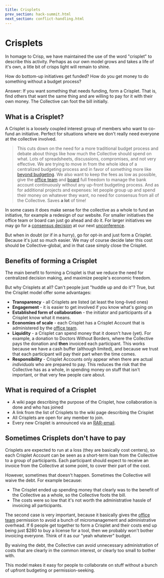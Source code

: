 ```yaml
---
title: Crisplets
prev_section: hack-summit.html
next_section: conflict-handling.html
---
```


Crisplets
=========

In homage to Crisp, we have maintained the use of the word "crisplet" to describe this activity. Perhaps as our own model grows and takes a life of it's own, a litle bit of crisps light will remain to shine.

How do bottom-up initiatives get funded? How do you get money to do something without a budget process?

Answer: If you want something that needs funding, form a Crisplet. That is, find others that want the same thing and are willing to pay for it with their own money. The Collective can foot the bill initially.

What is a Crisplet?
-------------------

A Crisplet is a loosely coupled interest group of members who want to co-fund an initiative. Perfect for situations where we don't really need everyone at the collective involved.

> This cuts down on the need for a more traditional budget process and debate about things like how much the Collective should spend on what. Lots of spreadsheets, discussions, compromises, and not very effective. We are trying to move in from the whole idea of a centralized budgeting process and in favor of something more like [beyond budgeting](http://www.slideshare.net/Lewitz/bjarte-bogsnes-about-beyond-budgeting-at-ale2011). We also want to keep the fees as low as possible, give the [office team](office-team.html) and [board](board.html) full freedom to manage the bank account continuously without any up-front budgeting process. And as for additional projects and expenses: let people group up and spend their money on whatever they want, no need for consensus from all of the Collective. Saves **a lot** of time!

In some cases it does make sense for the collective as a whole to fund an initiative, for example a redesign of our website. For smaller initiatives the office team or board can just go ahead and do it. For larger initiatives we may go for a [consensus decision](decisions.html) at our next [unconference](unconference.html).

But when in doubt (or if in a hurry), go for opt-in and just form a Crisplet. Because it's just so much easier. We may of course decide later this cost should be Collective-global, and in that case simply close the Crisplet.

Benefits of forming a Crisplet
------------------------------

The main benefit to forming a Crisplet is that we reduce the need for centralized decision making, and maximize people's economic freedom.

But why Crisplets at all? Can't people just "huddle up and do it"? True, but the Crisplet model offer some advantages:

-   **Transparency** - all Crisplets are listed (at least the long-lived ones)
-   **Engagement** - it is easier to get involved if you know what's going on
-   **Established form of collaboration** - the initiator and participants of a Crisplet know what it means.
-   **Economies of scale** - each Crisplet has a Crisplet Account that is administered by the [office team](office-team.html).
-   **Liquidity** - a Crisplet can spend money that it doesn't have (yet). For example, a donation to Doctors Without Borders, where the Collective pays the donation and **then** invoiced each participant. This works because we have a cash buffer (although limited), and because we trust that each participant will pay their part when the time comes.
-   **Responsibility** - Crisplet Accounts only appear when there are actual *individuals* who are prepared to pay. This reduces the risk that the Collective has as a whole, in spending money on stuff that isn't important, or that very few people care about.

What is required of a Crisplet
------------------------------

-   A wiki page describing the purpose of the Crisplet, how collaboration is done and who has joined
-   A link from the list of Crisplets to the wiki page describing the Crisplet
-   All Crisplets are open for any member to join.
-   Every new Crisplet is announced via an [RAR-email](email-conventions.html).

Sometimes Crisplets don't have to pay
-------------------------------------

Crisplets are expected to run at a loss (they are basically cost centers), so each Crisplet Account can be seen as a short-term loan from the Collective to a group of participants. Each participant should expect to receive an invoice from the Collective at some point, to cover their part of the cost.

However, sometimes that doesn't happen. Sometimes the Collective will waive the debt. For example because:

-   The Crisplet ended up spending money that clearly was to the benefit of the Collective as a whole, so the Collective foots the bill.
-   The costs were so low that it's not worth the administrative hassle of invoicing all participants.

The second case is very important, because it basically gives the [office team](office-team.html) permission to avoid a bunch of micromanagement and administrative overhead. If 6 people get together to form a Crisplet and their costs end up being just $280 to buy a license for a tool, then we probably won't bother invoicing everyone. Think of it as our "yeah whatever" budget.

By waiving the debt, the Collective can avoid unnecessary administration of costs that are clearly in the common interest, or clearly too small to bother with.

This model makes it easy for people to collaborate on stuff without a bunch of upfront budgeting or permission-seeking.
